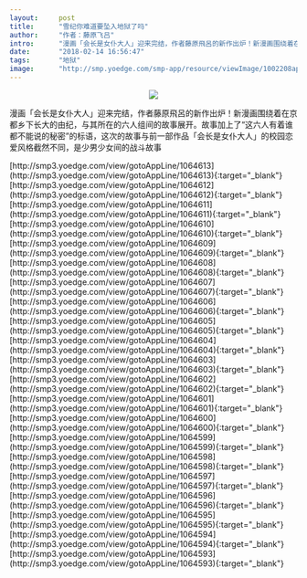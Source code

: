 ```yaml
---
layout:     post
title:      "雪纪你难道要坠入地狱了吗"
author:     "作者：藤原飞吕"
intro:      "漫画「会长是女仆大人」迎来完结，作者藤原飛呂的新作出炉！新漫画围绕着在京都乡下长大的由纪，与其所在的六人组间的故事展开。故事加上了“这六人有着谁都不能说的秘密”的标语，这次的故事与前一部作品「会长是女仆大人」的校园恋爱风格截然不同，是少男少女间的战斗故事"
date:       "2018-02-14 16:56:47"
tags:       "地狱"
image:      "http://smp.yoedge.com/smp-app/resource/viewImage/1002208appline.png"
---
```

<div style="text-align: center">
<p><img src="http://smp.yoedge.com/smp-app/resource/viewImage/1002208appline.png"/></p>
</div>
<p class="post-meta">
<span>漫画「会长是女仆大人」迎来完结，作者藤原飛呂的新作出炉！新漫画围绕着在京都乡下长大的由纪，与其所在的六人组间的故事展开。故事加上了“这六人有着谁都不能说的秘密”的标语，这次的故事与前一部作品「会长是女仆大人」的校园恋爱风格截然不同，是少男少女间的战斗故事</span>
</p>
[http://smp3.yoedge.com/view/gotoAppLine/1064613](http://smp3.yoedge.com/view/gotoAppLine/1064613){:target="_blank"}
[http://smp3.yoedge.com/view/gotoAppLine/1064612](http://smp3.yoedge.com/view/gotoAppLine/1064612){:target="_blank"}
[http://smp3.yoedge.com/view/gotoAppLine/1064611](http://smp3.yoedge.com/view/gotoAppLine/1064611){:target="_blank"}
[http://smp3.yoedge.com/view/gotoAppLine/1064610](http://smp3.yoedge.com/view/gotoAppLine/1064610){:target="_blank"}
[http://smp3.yoedge.com/view/gotoAppLine/1064609](http://smp3.yoedge.com/view/gotoAppLine/1064609){:target="_blank"}
[http://smp3.yoedge.com/view/gotoAppLine/1064608](http://smp3.yoedge.com/view/gotoAppLine/1064608){:target="_blank"}
[http://smp3.yoedge.com/view/gotoAppLine/1064607](http://smp3.yoedge.com/view/gotoAppLine/1064607){:target="_blank"}
[http://smp3.yoedge.com/view/gotoAppLine/1064606](http://smp3.yoedge.com/view/gotoAppLine/1064606){:target="_blank"}
[http://smp3.yoedge.com/view/gotoAppLine/1064605](http://smp3.yoedge.com/view/gotoAppLine/1064605){:target="_blank"}
[http://smp3.yoedge.com/view/gotoAppLine/1064604](http://smp3.yoedge.com/view/gotoAppLine/1064604){:target="_blank"}
[http://smp3.yoedge.com/view/gotoAppLine/1064603](http://smp3.yoedge.com/view/gotoAppLine/1064603){:target="_blank"}
[http://smp3.yoedge.com/view/gotoAppLine/1064602](http://smp3.yoedge.com/view/gotoAppLine/1064602){:target="_blank"}
[http://smp3.yoedge.com/view/gotoAppLine/1064601](http://smp3.yoedge.com/view/gotoAppLine/1064601){:target="_blank"}
[http://smp3.yoedge.com/view/gotoAppLine/1064600](http://smp3.yoedge.com/view/gotoAppLine/1064600){:target="_blank"}
[http://smp3.yoedge.com/view/gotoAppLine/1064599](http://smp3.yoedge.com/view/gotoAppLine/1064599){:target="_blank"}
[http://smp3.yoedge.com/view/gotoAppLine/1064598](http://smp3.yoedge.com/view/gotoAppLine/1064598){:target="_blank"}
[http://smp3.yoedge.com/view/gotoAppLine/1064597](http://smp3.yoedge.com/view/gotoAppLine/1064597){:target="_blank"}
[http://smp3.yoedge.com/view/gotoAppLine/1064596](http://smp3.yoedge.com/view/gotoAppLine/1064596){:target="_blank"}
[http://smp3.yoedge.com/view/gotoAppLine/1064595](http://smp3.yoedge.com/view/gotoAppLine/1064595){:target="_blank"}
[http://smp3.yoedge.com/view/gotoAppLine/1064594](http://smp3.yoedge.com/view/gotoAppLine/1064594){:target="_blank"}
[http://smp3.yoedge.com/view/gotoAppLine/1064593](http://smp3.yoedge.com/view/gotoAppLine/1064593){:target="_blank"}


